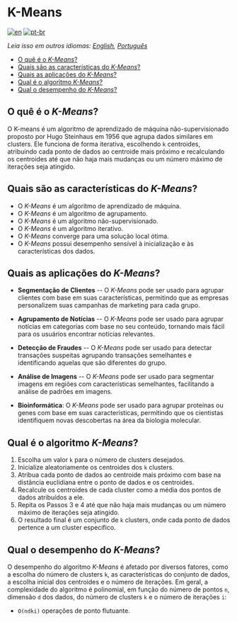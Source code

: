 # K-Means

[![en](https://img.shields.io/badge/lang-en-red.svg)](./README.md) [![pt-br](https://img.shields.io/badge/lang-pt--br-green.svg)](README.pt-br.md)

_Leia isso em outros idiomas: [English](README.md), [Português](README.pt-br.md)_

- [O quê é o _K-Means_?](#o-quê-é-o-k-means)
- [Quais são as características do _K-Means_?](#quais-são-as-características-do-k-means)
- [Quais as aplicações do _K-Means_?](#quais-as-aplicações-do-k-means)
- [Qual é o algoritmo _K-Means_?](#qual-é-o-algoritmo-k-means)
- [Qual o desempenho do _K-Means_?](#qual-o-desempenho-do-k-means)

## O quê é o _K-Means_?

O K-means é um algoritmo de aprendizado de máquina não-supervisionado proposto por Hugo Steinhaus em 1956 que agrupa dados similares em clusters. Ele funciona de forma iterativa, escolhendo `k` centroides, atribuindo cada ponto de dados ao centroide mais próximo e recalculando os centroides até que não haja mais mudanças ou um número máximo de iterações seja atingido.

## Quais são as características do _K-Means_?

- O _K-Means_ é um algoritmo de aprendizado de máquina.
- O _K-Means_ é um algoritmo de agrupamento.
- O _K-Means_ é um algoritmo não-supervisionado.
- O _K-Means_ é um algoritmo iterativo.
- O _K-Means_ converge para uma solução local ótima.
- O _K-Means_ possui desempenho sensível à inicialização e às características dos dados.

## Quais as aplicações do _K-Means_?

- **Segmentação de Clientes** -- O _K-Means_ pode ser usado para agrupar clientes com base em suas características, permitindo que as empresas personalizem suas campanhas de marketing para cada grupo.

- **Agrupamento de Notícias** -- O _K-Means_ pode ser usado para agrupar notícias em categorias com base no seu conteúdo, tornando mais fácil para os usuários encontrar notícias relevantes.

- **Detecção de Fraudes** -- O _K-Means_ pode ser usado para detectar transações suspeitas agrupando transações semelhantes e identificando aquelas que são diferentes do grupo.

- **Análise de Imagens** -- O _K-Means_ pode ser usado para segmentar imagens em regiões com características semelhantes, facilitando a análise de padrões em imagens.

- **Bioinformática**: O _K-Means_ pode ser usado para agrupar proteínas ou genes com base em suas características, permitindo que os cientistas identifiquem novas descobertas na área da biologia molecular.

## Qual é o algoritmo _K-Means_?

1. Escolha um valor `k` para o número de clusters desejados.
2. Inicialize aleatoriamente os centroides dos `k` clusters.
3. Atribua cada ponto de dados ao centroide mais próximo com base na distância euclidiana entre o ponto de dados e os centroides.
4. Recalcule os centroides de cada cluster como a média dos pontos de dados atribuídos a ele.
5. Repita os Passos 3 e 4 até que não haja mais mudanças ou um número máximo de iterações seja atingido.
6. O resultado final é um conjunto de `k` clusters, onde cada ponto de dados pertence a um cluster específico.

## Qual o desempenho do _K-Means_?

 O desempenho do algoritmo _K-Means_ é afetado por diversos fatores, como a escolha do número de clusters `k`, as características do conjunto de dados, a escolha inicial dos centroides e o número de iterações. Em geral, a complexidade do algoritmo é polinomial, em função do número de pontos `n`, dimensão `d` dos dados, do número de clusters `k` e o número de iterações `i`:

- `O(ndki)` operações de ponto flutuante.
